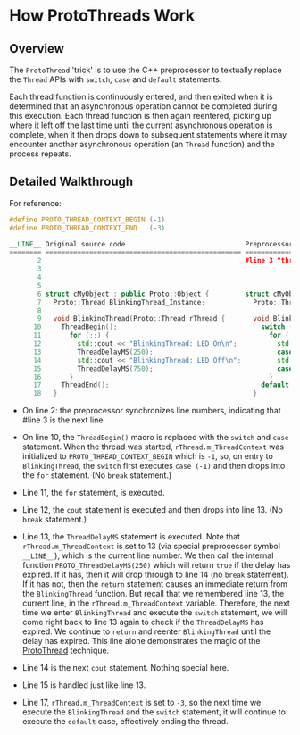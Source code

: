 # How ProtoThreads Work

## Overview

The `ProtoThread` 'trick' is to use the C++ preprocessor to textually replace the `Thread` APIs with `switch`, `case` and `default` statements.

Each thread function is continuously entered, and then exited when it is determined that an asynchronous operation cannot be completed during this execution.  Each thread function is then again reentered, picking up where it left off the last time until the current asynchronous operation is complete, when it then drops down to subsequent statements where it may encounter another asynchronous operation (an `Thread` function) and the process repeats.

## Detailed Walkthrough

For reference:

```cpp
#define PROTO_THREAD_CONTEXT_BEGIN (-1)
#define PROTO_THREAD_CONTEXT_END   (-3)
```

```cpp
__LINE__ Original source code                              Preprocessor output
======== ================================================= ========================================
       2                                                   #line 3 "thread_test.cpp"
       3
       4
       5
       6 struct cMyObject : public Proto::Object {         struct cMyObject : public Proto::Object {
       7   Proto::Thread BlinkingThread_Instance;            Proto::Thread BlinkingThread_Instance;
       8
       9   void BlinkingThread(Proto::Thread rThread {       void BlinkingThread(Proto::Thread& rThead) {
      10     ThreadBegin();                                    switch (rThread.m_ThreadContext) { case (-1):;
      11       for (;;) {                                        for (;;) {
      12         std::cout << "BlinkingThread: LED On\n";          std::cout << "BlinkingThread: LED On\n";
      13         ThreadDelayMS(250);                               case 13: rThread.m_ThreadContext = 13; if (!rThread.PROTO_ThreadDelayMS(250)) return;
      14         std::cout << "BlinkingThread: LED Off\n";         std::cout << "BlinkingThread: LED Off\n";
      15         ThreadDelayMS(750);                               case 15: rThread.m_ThreadContext = 15; if (!rThread.PROTO_ThreadDelayMS(750)) return;
      16       }                                                 }
      17     ThreadEnd();                                      default: rThread.m_ThreadContext = (-3); } return;
      18   }                                                 }
```

* On line 2: the preprocessor synchronizes line numbers, indicating that #line 3 is the next line.

* On line 10, the `ThreadBegin()` macro is replaced with the `switch` and `case` statement. When the thread was started, `rThread.m_ThreadContext` was initialized to `PROTO_THREAD_CONTEXT_BEGIN` which is `-1`, so, on entry to `BlinkingThread`, the `switch` first executes `case (-1)` and then drops into the `for` statement. (No `break` statement.)

* Line 11, the `for` statement, is executed.

* Line 12, the `cout` statement is executed and then drops into line 13. (No `break` statement.)

* Line 13, the `ThreadDelayMS` statement is executed. Note that `rThread.m_ThreadContext` is set to 13 (via special preprocessor symbol `__LINE__`), which is the current line number.  We then call the internal function `PROTO_ThreadDelayMS(250)` which will return `true` if the delay has expired.  If it has, then it will drop through to line 14 (no `break` statement).  If it has not, then the `return` statement causes an immediate return from the `BlinkingThread` function. But recall that we remembered line 13, the current line, in the `rThread.m_ThreadContext` variable.  Therefore, the next time we enter `BlinkingThread` and execute the `switch` statement, we will come right back to line 13 again to check if the `ThreadDelayMS` has expired.  We continue to `return` and reenter `BlinkingThread` until the delay has expired.  This line alone demonstrates the magic of the [ProtoThread](http://dunkels.com/adam/pt/) technique.

* Line 14 is the next `cout` statement.  Nothing special here.

* Line 15 is handled just like line 13.

* Line 17, `rThread.m_ThreadContext` is set to `-3`, so the next time we execute the `BlinkingThread` and the `switch` statement, it will continue to execute the `default` case, effectively ending the thread.
